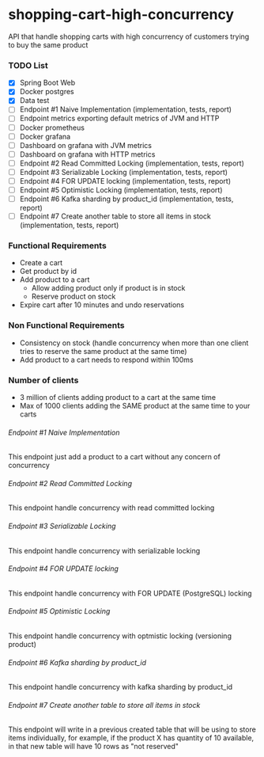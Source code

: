 # shopping-cart-high-concurrency
API that handle shopping carts with high concurrency of customers trying to buy the same product

### TODO List
- [X] Spring Boot Web
- [X] Docker postgres
- [X] Data test
- [ ] Endpoint #1 Naive Implementation (implementation, tests, report)
- [ ] Endpoint metrics exporting default metrics of JVM and HTTP
- [ ] Docker prometheus
- [ ] Docker grafana
- [ ] Dashboard on grafana with JVM metrics
- [ ] Dashboard on grafana with HTTP metrics
- [ ] Endpoint #2 Read Committed Locking (implementation, tests, report)
- [ ] Endpoint #3 Serializable Locking (implementation, tests, report)
- [ ] Endpoint #4 FOR UPDATE locking (implementation, tests, report)
- [ ] Endpoint #5 Optimistic Locking (implementation, tests, report)
- [ ] Endpoint #6 Kafka sharding by product_id (implementation, tests, report)
- [ ] Endpoint #7 Create another table to store all items in stock (implementation, tests, report)

### Functional Requirements
- Create a cart
- Get product by id
- Add product to a cart
    - Allow adding product only if product is in stock
    - Reserve product on stock
- Expire cart after 10 minutes and undo reservations

### Non Functional Requirements
- Consistency on stock (handle concurrency when more than one client tries to reserve the same product at the same time)
- Add product to a cart needs to respond within 100ms

### Number of clients
- 3 million of clients adding product to a cart at the same time
- Max of 1000 clients adding the SAME product at the same time to your carts

###### Endpoint #1 Naive Implementation
This endpoint just add a product to a cart without any concern of concurrency

###### Endpoint #2 Read Committed Locking
This endpoint handle concurrency with read committed locking

###### Endpoint #3 Serializable Locking
This endpoint handle concurrency with serializable locking

###### Endpoint #4 FOR UPDATE locking
This endpoint handle concurrency with FOR UPDATE (PostgreSQL) locking

###### Endpoint #5 Optimistic Locking
This endpoint handle concurrency with optmistic locking (versioning product)

###### Endpoint #6 Kafka sharding by product_id
This endpoint handle concurrency with kafka sharding by product_id

###### Endpoint #7 Create another table to store all items in stock
This endpoint will write in a previous created table that will be using to store items individually, for example, if the product X has quantity of 10 available, in that new table will have 10 rows as "not reserved"